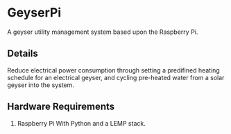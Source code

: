 # GeyserPi

A geyser utility management system based upon the Raspberry Pi.

## Details

Reduce electrical power consumption through setting a predifined heating schedule for an electrical geyser, and cycling pre-heated water from a solar geyser into the system.

## Hardware Requirements

1. Raspberry Pi
With Python and a LEMP stack.